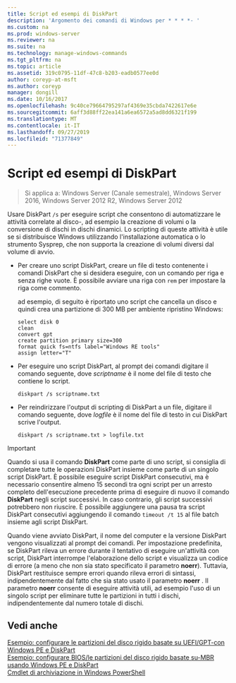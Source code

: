 ```yaml
---
title: Script ed esempi di DiskPart
description: 'Argomento dei comandi di Windows per * * * *- '
ms.custom: na
ms.prod: windows-server
ms.reviewer: na
ms.suite: na
ms.technology: manage-windows-commands
ms.tgt_pltfrm: na
ms.topic: article
ms.assetid: 319c0795-11df-47c8-b203-eadb0577ee0d
author: coreyp-at-msft
ms.author: coreyp
manager: dongill
ms.date: 10/16/2017
ms.openlocfilehash: 9c40ce79664795297af4369e35cbda7422617e6e
ms.sourcegitcommit: 6aff3d88ff22ea141a6ea6572a5ad8dd6321f199
ms.translationtype: MT
ms.contentlocale: it-IT
ms.lasthandoff: 09/27/2019
ms.locfileid: "71377849"
---
```

# <a name="diskpart-scripts-and-examples"></a>Script ed esempi di DiskPart

>Si applica a: Windows Server (Canale semestrale), Windows Server 2016, Windows Server 2012 R2, Windows Server 2012

Usare DiskPart `/s` per eseguire script che consentono di automatizzare le attività correlate al disco\-, ad esempio la creazione di volumi o la conversione di dischi in dischi dinamici. Lo scripting di queste attività è utile se si distribuisce Windows utilizzando l'installazione automatica o lo strumento Sysprep, che non supporta la creazione di volumi diversi dal volume di avvio.  
  
-   Per creare uno script DiskPart, creare un file di testo contenente i comandi DiskPart che si desidera eseguire, con un comando per riga e senza righe vuote. È possibile avviare una riga con `rem` per impostare la riga come commento.  
  
    ad esempio, di seguito è riportato uno script che cancella un disco e quindi crea una partizione di 300 MB per ambiente ripristino Windows:  
  
    ```  
    select disk 0  
    clean  
    convert gpt  
    create partition primary size=300  
    format quick fs=ntfs label="Windows RE tools"  
    assign letter="T"  
    ```  
  
-   Per eseguire uno script DiskPart, al prompt dei comandi digitare il comando seguente, dove *scriptname* è il nome del file di testo che contiene lo script.  
  
    ```  
    diskpart /s scriptname.txt  
    ```  
  
-   Per reindirizzare l'output di scripting di DiskPart a un file, digitare il comando seguente, dove *logfile* è il nome del file di testo in cui DiskPart scrive l'output.  
  
    ```  
    diskpart /s scriptname.txt > logfile.txt  
    ```  
  
> [!IMPORTANT]  
> Quando si usa il comando **DiskPart** come parte di uno script, si consiglia di completare tutte le operazioni DiskPart insieme come parte di un singolo script DiskPart. È possibile eseguire script DiskPart consecutivi, ma è necessario consentire almeno 15 secondi tra ogni script per un arresto completo dell'esecuzione precedente prima di eseguire di nuovo il comando **DiskPart** negli script successivi. In caso contrario, gli script successivi potrebbero non riuscire. È possibile aggiungere una pausa tra script DiskPart consecutivi aggiungendo il comando `timeout /t 15` al file batch insieme agli script DiskPart.  
  
Quando viene avviato DiskPart, il nome del computer e la versione DiskPart vengono visualizzati al prompt dei comandi. Per impostazione predefinita, se DiskPart rileva un errore durante il tentativo di eseguire un'attività con script, DiskPart interrompe l'elaborazione dello script e visualizza un codice di errore \(a meno che non sia stato specificato il parametro **noerr**\). Tuttavia, DiskPart restituisce sempre errori quando rileva errori di sintassi, indipendentemente dal fatto che sia stato usato il parametro **noerr** . Il parametro **noerr** consente di eseguire attività utili, ad esempio l'uso di un singolo script per eliminare tutte le partizioni in tutti i dischi, indipendentemente dal numero totale di dischi.  
  
## <a name="see-also"></a>Vedi anche  
[Esempio: configurare le partizioni del disco rigido basate su UEFI\/GPT\-con Windows PE e DiskPart](https://technet.microsoft.com/library/hh825686.aspx)  
[Esempio: configurare BIOS\/le partizioni del disco rigido basate su\-MBR usando Windows PE e DiskPart](https://technet.microsoft.com/library/hh825677.aspx)  
[Cmdlet di archiviazione in Windows PowerShell](https://technet.microsoft.com/library/hh848705.aspx)  
  

